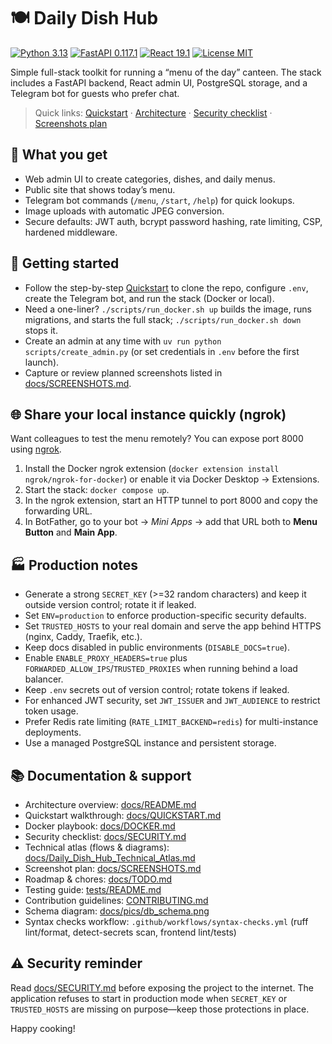 # 🍽️ Daily Dish Hub

[![Python 3.13](https://img.shields.io/badge/Python-3.13-3776AB?style=flat-square&logo=python&logoColor=white)](https://www.python.org/)
[![FastAPI 0.117.1](https://img.shields.io/badge/FastAPI-0.117.1-009688?style=flat-square&logo=fastapi&logoColor=white)](https://fastapi.tiangolo.com/)
[![React 19.1](https://img.shields.io/badge/React-19.1-61DAFB?style=flat-square&logo=react&logoColor=black)](https://react.dev/)
[![License MIT](https://img.shields.io/badge/License-MIT-000000?style=flat-square&logo=opensourceinitiative&logoColor=white)](LICENSE)

Simple full-stack toolkit for running a “menu of the day” canteen. The stack includes a FastAPI backend, React admin UI, PostgreSQL storage, and a Telegram bot for guests who prefer chat.

> Quick links: [Quickstart](docs/QUICKSTART.md) · [Architecture](docs/README.md) · [Security checklist](docs/SECURITY.md) · [Screenshots plan](docs/SCREENSHOTS.md)

## 🎯 What you get

- Web admin UI to create categories, dishes, and daily menus.
- Public site that shows today’s menu.
- Telegram bot commands (`/menu`, `/start`, `/help`) for quick lookups.
- Image uploads with automatic JPEG conversion.
- Secure defaults: JWT auth, bcrypt password hashing, rate limiting, CSP, hardened middleware.

## 🚀 Getting started

- Follow the step-by-step [Quickstart](docs/QUICKSTART.md) to clone the repo, configure `.env`, create the Telegram bot, and run the stack (Docker or local).
- Need a one-liner? `./scripts/run_docker.sh up` builds the image, runs migrations, and starts the full stack; `./scripts/run_docker.sh down` stops it.
- Create an admin at any time with `uv run python scripts/create_admin.py` (or set credentials in `.env` before the first launch).
- Capture or review planned screenshots listed in [docs/SCREENSHOTS.md](docs/SCREENSHOTS.md).

## 🌐 Share your local instance quickly (ngrok)

Want colleagues to test the menu remotely? You can expose port 8000 using [ngrok](https://ngrok.com/).

1. Install the Docker ngrok extension (`docker extension install ngrok/ngrok-for-docker`) or enable it via Docker Desktop → Extensions.
2. Start the stack: `docker compose up`.
3. In the ngrok extension, start an HTTP tunnel to port 8000 and copy the forwarding URL.
4. In BotFather, go to your bot → *Mini Apps* → add that URL both to **Menu Button** and **Main App**.

## 🏭 Production notes

- Generate a strong `SECRET_KEY` (>=32 random characters) and keep it outside version control; rotate it if leaked.
- Set `ENV=production` to enforce production-specific security defaults.
- Set `TRUSTED_HOSTS` to your real domain and serve the app behind HTTPS (nginx, Caddy, Traefik, etc.).
- Keep docs disabled in public environments (`DISABLE_DOCS=true`).
- Enable `ENABLE_PROXY_HEADERS=true` plus `FORWARDED_ALLOW_IPS`/`TRUSTED_PROXIES` when running behind a load balancer.
- Keep `.env` secrets out of version control; rotate tokens if leaked.
- For enhanced JWT security, set `JWT_ISSUER` and `JWT_AUDIENCE` to restrict token usage.
- Prefer Redis rate limiting (`RATE_LIMIT_BACKEND=redis`) for multi-instance deployments.
- Use a managed PostgreSQL instance and persistent storage.

## 📚 Documentation & support

- Architecture overview: [docs/README.md](docs/README.md)
- Quickstart walkthrough: [docs/QUICKSTART.md](docs/QUICKSTART.md)
- Docker playbook: [docs/DOCKER.md](docs/DOCKER.md)
- Security checklist: [docs/SECURITY.md](docs/SECURITY.md)
- Technical atlas (flows & diagrams): [docs/Daily_Dish_Hub_Technical_Atlas.md](docs/Daily_Dish_Hub_Technical_Atlas.md)
- Screenshot plan: [docs/SCREENSHOTS.md](docs/SCREENSHOTS.md)
- Roadmap & chores: [docs/TODO.md](docs/TODO.md)
- Testing guide: [tests/README.md](tests/README.md)
- Contribution guidelines: [CONTRIBUTING.md](CONTRIBUTING.md)
- Schema diagram: [docs/pics/db_schema.png](docs/pics/db_schema.png)
- Syntax checks workflow: `.github/workflows/syntax-checks.yml` (ruff lint/format, detect-secrets scan, frontend lint/tests)

## ⚠️ Security reminder

Read [docs/SECURITY.md](docs/SECURITY.md) before exposing the project to the internet. The application refuses to start in production mode when `SECRET_KEY` or `TRUSTED_HOSTS` are missing on purpose—keep those protections in place.

Happy cooking!
